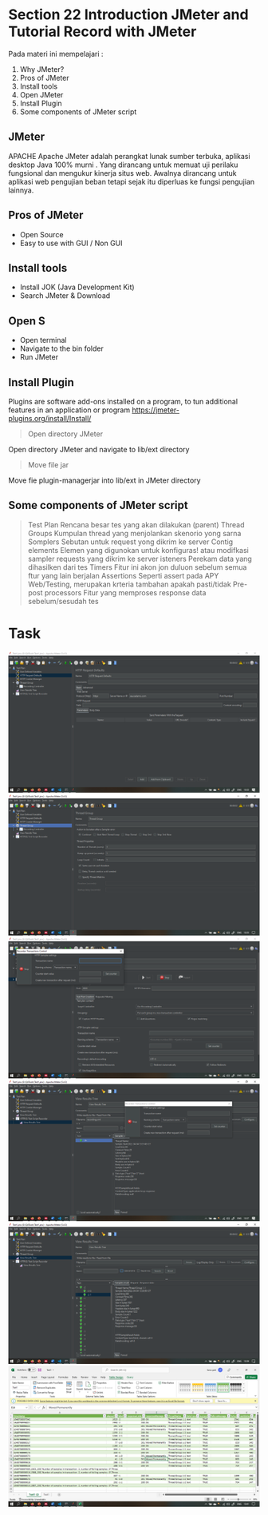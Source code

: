 # Section 22 Introduction JMeter and Tutorial Record with JMeter

Pada materi ini mempelajari :

1. Why JMeter?
2. Pros of JMeter
3. Install tools
4. Open JMeter
5. Install Plugin
6. Some components of JMeter script

## JMeter

APACHE Apache JMeter adalah perangkat lunak sumber terbuka, aplikasi desktop Java 100% murni . Yang dirancang untuk memuat uji perilaku fungsional dan mengukur kinerja situs web. Awalnya dirancang untuk aplikasi web pengujian beban tetapi sejak itu diperluas ke fungsi pengujian lainnya.

## Pros of JMeter

- Open Source
- Easy to use with GUI / Non GUI

## Install tools

- Install JOK (Java Development Kit)
- Search JMeter & Download

## Open S

- Open terminal
- Navigate to the bin folder
- Run JMeter

## Install Plugin

Plugins are software add-ons installed on
a program, to tun additional features in an
application or program
https://jmeter-plugins.org/install/Install/

> Open directory JMeter

Open directory JMeter and navigate to
lib/ext directory

> Move file jar

Move fie plugin-managerjar into
lib/ext in JMeter directory

## Some components of JMeter script

> Test Plan
> Rencana besar tes yang akan dilakukan (parent)
> Thread Groups
> Kumpulan thread yang menjolankan skenorio yong sarna
> Somplers
> Sebutan untuk request yong dikrim ke server
> Contig elements
> Elemen yang digunokan untuk konfiguras! atau modifkasi sampler requests yang dikrim ke server
> isteners
> Perekam data yang dihasilken dari tes
> Timers
> Fitur ini akon jon duluon sebelum semua ftur yang lain berjalan
> Assertions
> Seperti assert pada APY Web/Testing, merupakan krteria tambahan apakah pasti/tidak
> Pre-post processors
> Fitur yang memproses response data sebelum/sesudah tes

# Task

<img src="screenshot/Screenshot_1.png">
<img src="screenshot/Screenshot_2.png">
<img src="screenshot/Screenshot_3.png">
<img src="screenshot/Screenshot_4.png">
<img src="screenshot/Screenshot_5.png">
<img src="screenshot/Screenshot_6.png">
